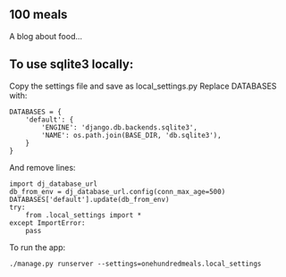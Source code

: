 
100 meals
---------
A blog about food...

To use sqlite3 locally:
-----------------------
Copy the settings file and save as local_settings.py
Replace DATABASES with:

    DATABASES = {
        'default': {
            'ENGINE': 'django.db.backends.sqlite3',
            'NAME': os.path.join(BASE_DIR, 'db.sqlite3'),
        }
    }

And remove lines:

    import dj_database_url
    db_from_env = dj_database_url.config(conn_max_age=500)
    DATABASES['default'].update(db_from_env)
    try:
        from .local_settings import *
    except ImportError:
        pass

To run the app: 

    ./manage.py runserver --settings=onehundredmeals.local_settings


